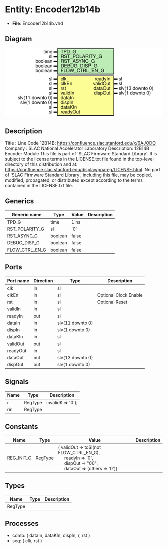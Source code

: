 # Entity: Encoder12b14b

- **File**: Encoder12b14b.vhd
## Diagram

![Diagram](Encoder12b14b.svg "Diagram")
## Description

Title      : Line Code 12B14B: https://confluence.slac.stanford.edu/x/6AJODQ
Company    : SLAC National Accelerator Laboratory
Description: 12B14B Encoder Module
This file is part of 'SLAC Firmware Standard Library'.
It is subject to the license terms in the LICENSE.txt file found in the
top-level directory of this distribution and at:
   https://confluence.slac.stanford.edu/display/ppareg/LICENSE.html.
No part of 'SLAC Firmware Standard Library', including this file,
may be copied, modified, propagated, or distributed except according to
the terms contained in the LICENSE.txt file.
## Generics

| Generic name   | Type    | Value | Description |
| -------------- | ------- | ----- | ----------- |
| TPD_G          | time    | 1 ns  |             |
| RST_POLARITY_G | sl      | '0'   |             |
| RST_ASYNC_G    | boolean | false |             |
| DEBUG_DISP_G   | boolean | false |             |
| FLOW_CTRL_EN_G | boolean | false |             |
## Ports

| Port name | Direction | Type             | Description           |
| --------- | --------- | ---------------- | --------------------- |
| clk       | in        | sl               |                       |
| clkEn     | in        | sl               | Optional Clock Enable |
| rst       | in        | sl               | Optional Reset        |
| validIn   | in        | sl               |                       |
| readyIn   | out       | sl               |                       |
| dataIn    | in        | slv(11 downto 0) |                       |
| dispIn    | in        | slv(1 downto 0)  |                       |
| dataKIn   | in        | sl               |                       |
| validOut  | out       | sl               |                       |
| readyOut  | in        | sl               |                       |
| dataOut   | out       | slv(13 downto 0) |                       |
| dispOut   | out       | slv(1 downto 0)  |                       |
## Signals

| Name | Type    | Description            |
| ---- | ------- | ---------------------- |
| r    | RegType |      invalidK => '0'); |
| rin  | RegType |                        |
## Constants

| Name       | Type    | Value                                                                                                                                                                                                                                        | Description |
| ---------- | ------- | -------------------------------------------------------------------------------------------------------------------------------------------------------------------------------------------------------------------------------------------- | ----------- |
| REG_INIT_C | RegType |  (       validOut => toSl(not FLOW_CTRL_EN_G),<br><span style="padding-left:20px">       readyIn  => '0',<br><span style="padding-left:20px">       dispOut  => "00",<br><span style="padding-left:20px">       dataOut  => (others => '0')) |             |
## Types

| Name    | Type | Description |
| ------- | ---- | ----------- |
| RegType |      |             |
## Processes
- comb: ( dataIn, dataKIn, dispIn, r, rst )
- seq: ( clk, rst )
